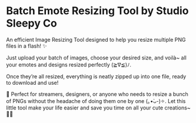 # Batch Emote Resizing Tool by Studio Sleepy Co
An efficient Image Resizing Tool designed to help you resize multiple PNG files in a flash! ✨ 

Just upload your batch of images, choose your desired size, and voilà~ all your emotes and designs resized perfectly (≧∇≦)ﾉ. 

Once they’re all resized, everything is neatly zipped up into one file, ready to download and use! 

🎀 Perfect for streamers, designers, or anyone who needs to resize a bunch of PNGs without the headache of doing them one by one (｡•̀ᴗ-)✧. Let this little tool make your life easier and save you time on all your cute creations~ 🌟🎉

